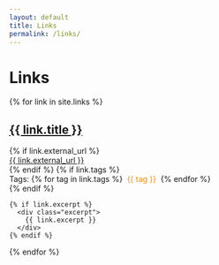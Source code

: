 ```yaml
---
layout: default
title: Links
permalink: /links/
---
```

<style>
    .tag {
        color: darkorange;
    }
    .tags {
        display: flex;
        gap: 0.5rem;
        align-items: center;
    }
</style>

# Links

{% for link in site.links %}
  <article class="link-entry">
    <h2><a href="{{ link.url | relative_url }}">{{ link.title }}</a></h2>
    {% if link.external_url %}
      <div class="external-link">
        <a href="{{ link.external_url }}" target="_blank" rel="noopener noreferrer">{{ link.external_url }}</a>
      </div>
    {% endif %}
    {% if link.tags %}
      <div class="tags">
        Tags: 
        {% for tag in link.tags %}
          <span class="tag">{{ tag }}</span>
        {% endfor %}
      </div>
    {% endif %}

    {% if link.excerpt %}
      <div class="excerpt">
        {{ link.excerpt }}
      </div>
    {% endif %}
  </article>
{% endfor %}